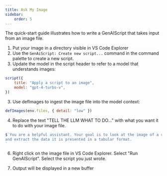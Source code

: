 ```yaml
---
title: Ask My Image
sidebar:
    order: 5
---
```


The quick-start guide illustrates how to write a GenAIScript that takes input from an image file.

1. Put your image in a directory visible in VS Code Explorer
2. Use the `GenAiScript: Create new script...` command in the command palette to create a new script.
3. Update the model in the script header to refer to a model that understands images:
```js
script({
    title: "Apply a script to an image",
    model: "gpt-4-turbo-v",
})
```
3. Use defImages to ingest the image file into the model context:

```js
defImages(env.files, { detail: "low" })
```

4. Replace the text "TELL THE LLM WHAT TO DO..." with what you want it to do with your image file. 

```js
$`You are a helpful assistant. Your goal is to look at the image of a chart provided
and extract the data it is presented in a tabular format.
`
``` 
6. Right click on the image file in VS Code Explorer. Select "Run GenAIScript". Select the script you just wrote. 

7. Output will be displayed in a new buffer

